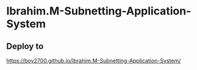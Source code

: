 # Ibrahim.M-Subnetting-Application-System
## Deploy to

https://boy2700.github.io/Ibrahim.M-Subnetting-Application-System/
